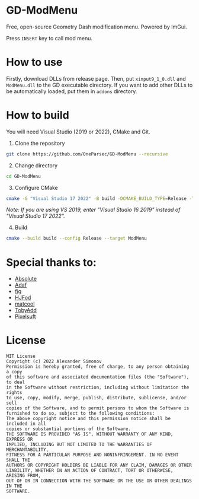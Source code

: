 # GD-ModMenu
Free, open-source Geometry Dash modification menu. Powered by ImGui.

Press `INSERT` key to call mod menu.

# How to use
Firstly, download DLLs from release page.
Then, put `xinput9_1_0.dll` and `ModMenu.dll` to the GD executable directory. If you want to add other DLLs to be automatically loaded, put them in `addons` directory.

# How to build

You will need Visual Studio (2019 or 2022), CMake and Git.

1. Clone the repository
```bash
git clone https://github.com/OneParsec/GD-ModMenu --recursive
```

2. Change directory
```bash
cd GD-ModMenu
```

3. Configure CMake
```bash
cmake -G "Visual Studio 17 2022" -B build -DCMAKE_BUILD_TYPE=Release -T host=x86 -A win32
```
*Note: If you are using VS 2019, enter "Visual Studio 16 2019" instead of "Visual Studio 17 2022".*

4. Build
```bash
cmake --build build --config Release --target ModMenu
```
# Special thanks to:

- [Absolute](https://github.com/absoIute)
- [Adaf](https://github.com/adafcaefc)
- [fig](https://github.com/FigmentBoy)
- [HJFod](https://github.com/HJfod)
- [matcool](https://github.com/matcool)
- [TobyAdd](https://github.com/TobyAdd)
- [Pixelsuft](https://github.com/Pixelsuft/)

# License
```
MIT License
Copyright (c) 2022 Alexander Simonov
Permission is hereby granted, free of charge, to any person obtaining a copy
of this software and associated documentation files (the "Software"), to deal
in the Software without restriction, including without limitation the rights
to use, copy, modify, merge, publish, distribute, sublicense, and/or sell
copies of the Software, and to permit persons to whom the Software is
furnished to do so, subject to the following conditions:
The above copyright notice and this permission notice shall be included in all
copies or substantial portions of the Software.
THE SOFTWARE IS PROVIDED "AS IS", WITHOUT WARRANTY OF ANY KIND, EXPRESS OR
IMPLIED, INCLUDING BUT NOT LIMITED TO THE WARRANTIES OF MERCHANTABILITY,
FITNESS FOR A PARTICULAR PURPOSE AND NONINFRINGEMENT. IN NO EVENT SHALL THE
AUTHORS OR COPYRIGHT HOLDERS BE LIABLE FOR ANY CLAIM, DAMAGES OR OTHER
LIABILITY, WHETHER IN AN ACTION OF CONTRACT, TORT OR OTHERWISE, ARISING FROM,
OUT OF OR IN CONNECTION WITH THE SOFTWARE OR THE USE OR OTHER DEALINGS IN THE
SOFTWARE.
```
